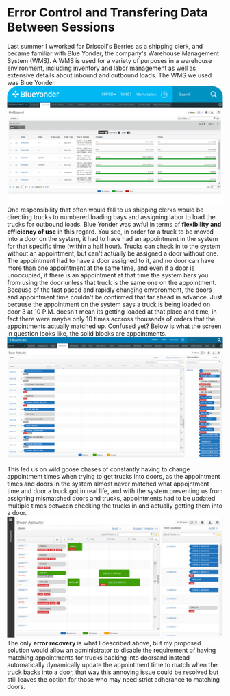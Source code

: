 # Error Control and Transfering Data Between Sessions
Last summer I wworked for Driscoll's Berries as a shipping clerk, and became familiar with Blue Yonder, the company's Warehouse Management System (WMS). A WMS is used for a variety of purposes in a warehouse environment, including inventory and labor management as well as extensive details about inbound and outbound loads. The WMS we used was Blue Yonder.
![Blue Yonder](blueyonder.png)
One responsibility that often would fall to us shipping clerks would be directing trucks to numbered loading bays and assigning labor to load the trucks for outbound loads. Blue Yonder was awful in terms of **flexibility and efficiency of use** in this regard. You see, in order for a truck to be moved into a door on the system, it had to have had an appointment in the system for that specific time (within a half hour). Trucks can check in to the system without an appointment, but can't actually be assigned a door without one. The appointment had to have a door assigned to it, and no door can have more than one appointment at the same time, and even if a door is unoccupied, if there is an appointment at that time the system bars you from using the door unless that truck is the same one on the appointment. Because of the fast paced and rapidly changing envoronment, the doors and appointment time couldn't be confirmed that far ahead in advance. Just because the appointment on the system says a truck is being loaded on door 3 at 10 P.M. doesn't mean its getting loaded at that place and time, in fact there were maybe only 10 times accross thousands of orders that the appointments actually matched up. Confused yet? Below is what the screen in question looks like, the solid blocks are appointments.
![Door Activity](TryonBlogPost_WMS-ReportsDashboards2-1024x576.png)

This led us on wild goose chases of constantly having to change appointment times when trying to get trucks into doors, as the appointment times and doors in the system almost never matched what appojntment time and door a truck got in real life, and with the system preventing us from assigning mismatched doors and trucks, appointments had to be updated multiple times between checking the trucks in and actually getting them into a door.
![More door act](apps.41086.81d772bb-ca78-416f-b0ec-101783edfa8a.ce6125cc-975d-4553-aa9a-4d632a2b8002.6eddd9d7-58e9-48a5-87db-7060b0136923.png)
The only **error recovery** is what I described above, but my proposed solution would allow an administrator to disable the requirement of having matching appointments for trucks backing into doorsand instead automatically dynamically update the appointment time to match when the truck backs into a door, that way this annoying issue could be resolved but still leaves the option for those who may need strict adherance to matching doors. 